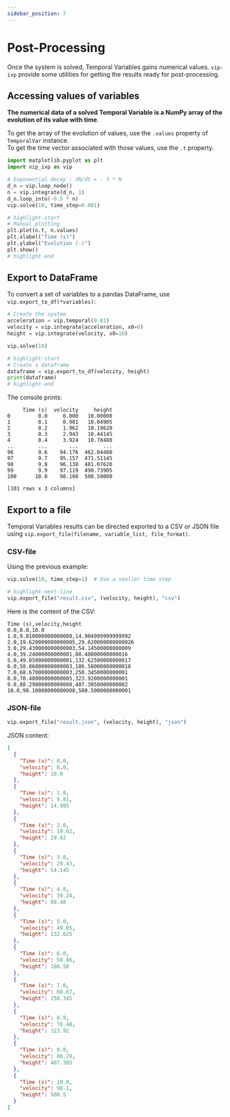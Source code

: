 ```yaml
---
sidebar_position: 7
---
```


# Post-Processing

Once the system is solved, Temporal Variables gains numerical values. `vip-ivp` provide some utilities for getting the results ready for post-processing.

## Accessing values of variables

**The numerical data of a solved Temporal Variable is a NumPy array of the evolution of its value with time**.

To get the array of the evolution of values, use the `.values` property of `TemporalVar` instance.  
To get the time vector associated with those values, use the `.t` property.

```python
import matplotlib.pyplot as plt
import vip_ivp as vip

# Exponential decay : dN/dt = - λ * N
d_n = vip.loop_node()
n = vip.integrate(d_n, 1)
d_n.loop_into(-0.5 * n)
vip.solve(10, time_step=0.001)

# highlight-start
# Manual plotting
plt.plot(n.t, n.values)
plt.xlabel("Time (s)")
plt.ylabel("Evolution (-)")
plt.show()
# highlight-end
```

## Export to DataFrame
To convert a set of variables to a pandas DataFrame, use `vip.export_to_df(*variables)`:

```python
# Create the system
acceleration = vip.temporal(9.81)
velocity = vip.integrate(acceleration, x0=0)
height = vip.integrate(velocity, x0=10)

vip.solve(10)

# highlight-start
# Create a dataframe
dataframe = vip.export_to_df(velocity, height)
print(dataframe)
# highlight-end
```

The console prints:
```
     Time (s)  velocity     height
0         0.0     0.000   10.00000
1         0.1     0.981   10.04905
2         0.2     1.962   10.19620
3         0.3     2.943   10.44145
4         0.4     3.924   10.78480
..        ...       ...        ...
96        9.6    94.176  462.04480
97        9.7    95.157  471.51145
98        9.8    96.138  481.07620
99        9.9    97.119  490.73905
100      10.0    98.100  500.50000

[101 rows x 3 columns]
```

## Export to a file

Temporal Variables results can be directed exported to a CSV or JSON file using `vip.export_file(filename, variable_list, file_format)`.

### CSV-file

Using the previous example:
```python
vip.solve(10, time_step=1)  # Use a smaller time step

# highlight-next-line
vip.export_file("result.csv", (velocity, height), "csv")
```

Here is the content of the CSV:
```csv title="result.csv"
Time (s),velocity,height
0.0,0.0,10.0
1.0,9.810000000000008,14.904999999999992
2.0,19.620000000000005,29.620000000000026
3.0,29.430000000000003,54.14500000000009
4.0,39.24000000000001,88.48000000000016
5.0,49.05000000000001,132.62500000000017
6.0,58.86000000000003,186.58000000000018
7.0,68.67000000000003,250.3450000000001
8.0,78.48000000000005,323.9200000000001
9.0,88.29000000000008,407.3050000000002
10.0,98.10000000000008,500.5000000000001
```

### JSON-file

```python
vip.export_file("result.json", (velocity, height), "json")
```

JSON content:

```json title="result.json"
[
  {
    "Time (s)": 0.0,
    "velocity": 0.0,
    "height": 10.0
  },
  {
    "Time (s)": 1.0,
    "velocity": 9.81,
    "height": 14.905
  },
  {
    "Time (s)": 2.0,
    "velocity": 19.62,
    "height": 29.62
  },
  {
    "Time (s)": 3.0,
    "velocity": 29.43,
    "height": 54.145
  },
  {
    "Time (s)": 4.0,
    "velocity": 39.24,
    "height": 88.48
  },
  {
    "Time (s)": 5.0,
    "velocity": 49.05,
    "height": 132.625
  },
  {
    "Time (s)": 6.0,
    "velocity": 58.86,
    "height": 186.58
  },
  {
    "Time (s)": 7.0,
    "velocity": 68.67,
    "height": 250.345
  },
  {
    "Time (s)": 8.0,
    "velocity": 78.48,
    "height": 323.92
  },
  {
    "Time (s)": 9.0,
    "velocity": 88.29,
    "height": 407.305
  },
  {
    "Time (s)": 10.0,
    "velocity": 98.1,
    "height": 500.5
  }
]
```